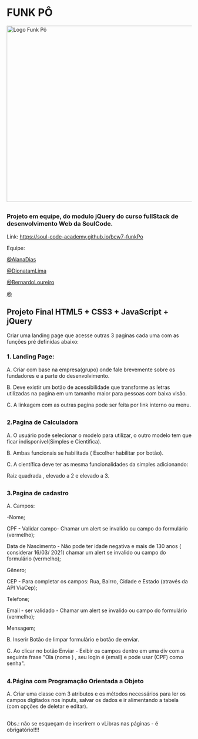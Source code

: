 # FUNK PÔ  

<a data-flickr-embed="true" href="https://www.flickr.com/photos/194345426@N08" title=""><img src="https://live.staticflickr.com/65535/51636168283_ea7beba3af_z.jpg" width="1000" height="480" align="center" alt="Logo Funk Pô"></a>

##


### Projeto em equipe, do modulo jQuery do curso fullStack de desenvolvimento Web da SoulCode.

Link: https://soul-code-academy.github.io/bcw7-funkPo

Equipe:

[@AlanaDias](https://github.com/alanadiastech)

[@DionatamLima](https://github.com/Djou-D)

[@BernardoLoureiro](https://github.com/BernardoGriz)

[@](https://github.com/)

##


## Projeto Final HTML5 + CSS3 + JavaScript + jQuery
Criar uma landing page que acesse outras 3 paginas cada uma com as funções pré definidas abaixo:

### 1. Landing Page:

A. Criar com base na empresa(grupo) onde fale brevemente sobre os fundadores e a parte do desenvolvimento.

B. Deve existir um botão de acessibilidade que transforme as letras utilizadas na pagina em um tamanho maior para pessoas com baixa visão.

C. A linkagem com as outras pagina pode ser feita por link interno ou menu.

##

### 2.Pagina de Calculadora

A. O usuário pode selecionar o modelo para utilizar, o outro modelo tem que ficar indisponível(Simples e Científica).

B. Ambas funcionais se habilitada ( Escolher habilitar por botão).

C. A científica deve ter as mesma funcionalidades da simples adicionando:

Raiz quadrada , elevado a 2 e elevado a 3.

##

### 3.Pagina de cadastro

A. Campos: 

-Nome;

CPF - Validar campo- Chamar um alert se invalido ou campo do formulário (vermelho);

Data de Nascimento - Não pode ter idade negativa e mais de 130 anos ( considerar 16/03/ 2021) chamar um alert se invalido ou campo do formulário (vermelho);

Gênero;

CEP - Para completar os campos: Rua, Bairro, Cidade e Estado (através da API ViaCep);

Telefone;

Email - ser validado - Chamar um alert se invalido ou campo do formulário (vermelho);

Mensagem;

B. Inserir Botão de limpar formulário e botão de enviar.

C. Ao clicar no botão Enviar - Exibir os campos dentro em uma div com a seguinte frase "Ola (nome ) , seu login é (email) e pode usar (CPF) como senha".

##

### 4.Página com Programação Orientada a Objeto

A. Criar uma classe com 3 atributos e os métodos necessários para ler os campos digitados nos inputs, salvar os dados e ir alimentando a tabela (com opções de deletar e editar).

##

Obs.: não se esqueçam de inserirem o vLibras nas páginas - é obrigatório!!!!
